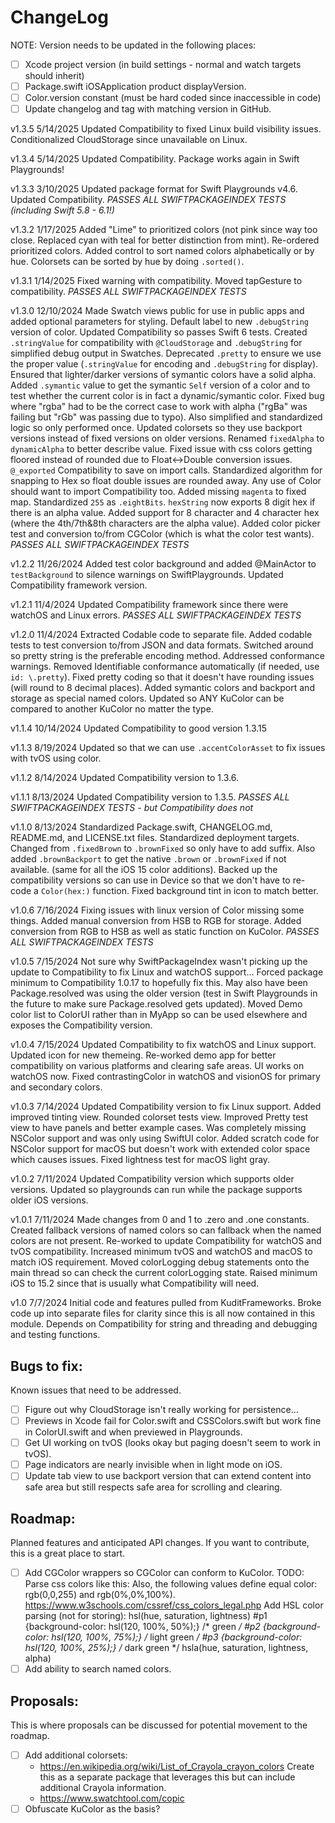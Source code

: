# ChangeLog

NOTE: Version needs to be updated in the following places:
- [ ] Xcode project version (in build settings - normal and watch targets should inherit)
- [ ] Package.swift iOSApplication product displayVersion.
- [ ] Color.version constant (must be hard coded since inaccessible in code)
- [ ] Update changelog and tag with matching version in GitHub.

v1.3.5 5/14/2025 Updated Compatibility to fixed Linux build visibility issues.  Conditionalized CloudStorage since unavailable on Linux.

v1.3.4 5/14/2025 Updated Compatibility.  Package works again in Swift Playgrounds!

v1.3.3 3/10/2025 Updated package format for Swift Playgrounds v4.6.  Updated Compatibility. *PASSES ALL SWIFTPACKAGEINDEX TESTS (including Swift 5.8 - 6.1!)*

v1.3.2 1/17/2025 Added "Lime" to prioritized colors (not pink since way too close.  Replaced cyan with teal for better distinction from mint).  Re-ordered prioritized colors.  Added control to sort named colors alphabetically or by hue.  Colorsets can be sorted by hue by doing `.sorted()`.

v1.3.1 1/14/2025 Fixed warning with compatibility.  Moved tapGesture to compatibility. *PASSES ALL SWIFTPACKAGEINDEX TESTS*

v1.3.0 12/10/2024 Made Swatch views public for use in public apps and added optional parameters for styling.  Default label to new `.debugString` version of color.  Updated Compatibility so passes Swift 6 tests.  Created `.stringValue` for compatibility with `@CloudStorage` and `.debugString` for simplified debug output in Swatches.  Deprecated `.pretty` to ensure we use the proper value (`.stringValue` for encoding and `.debugString` for display).  Ensured that lighter/darker versions of symantic colors have a solid alpha.  Added `.symantic` value to get the symantic `Self` version of a color and to test whether the current color is in fact a dynamic/symantic color.  Fixed bug where "rgba" had to be the correct case to work with alpha ("rgBa" was failing but "rGb" was passing due to typo).  Also simplified and standardized logic so only performed once.  Updated colorsets so they use backport versions instead of fixed versions on older versions.  Renamed `fixedAlpha` to `dynamicAlpha` to better describe value.  Fixed issue with css colors getting floored instead of rounded due to Float<->Double conversion issues.  `@_exported` Compatibility to save on import calls.  Standardized algorithm for snapping to Hex so float double issues are rounded away.  Any use of Color should want to import Compatibility too.  Added missing `magenta` to fixed map.  Standardized `255` as `.eightBits`.  `hexString` now exports 8 digit hex if there is an alpha value.  Added support for 8 character and 4 character hex (where the 4th/7th&8th characters are the alpha value).  Added color picker test and conversion to/from CGColor (which is what the color test wants). *PASSES ALL SWIFTPACKAGEINDEX TESTS*

v1.2.2 11/26/2024 Added test color background and added @MainActor to `testBackground` to silence warnings on SwiftPlaygrounds.  Updated Compatibility framework version.

v1.2.1 11/4/2024 Updated Compatibility framework since there were watchOS and Linux errors. *PASSES ALL SWIFTPACKAGEINDEX TESTS*

v1.2.0 11/4/2024 Extracted Codable code to separate file.  Added codable tests to test conversion to/from JSON and data formats.  Switched around so pretty string is the preferable encoding method.  Addressed conformance warnings.  Removed Identifiable conformance automatically (if needed, use `id: \.pretty`).  Fixed pretty coding so that it doesn't have rounding issues (will round to 8 decimal places).  Added symantic colors and backport and storage as special named colors.  Updated so ANY KuColor can be compared to another KuColor no matter the type.

v1.1.4 10/14/2024 Updated Compatibility to good version 1.3.15

v1.1.3 8/19/2024 Updated so that we can use `.accentColorAsset` to fix issues with tvOS using color.

v1.1.2 8/14/2024 Updated Compatibility version to 1.3.6.

v1.1.1 8/13/2024 Updated Compatibility version to 1.3.5. *PASSES ALL SWIFTPACKAGEINDEX TESTS - but Compatibility does not*

v1.1.0 8/13/2024 Standardized Package.swift, CHANGELOG.md, README.md, and LICENSE.txt files.  Standardized deployment targets.  Changed from `.fixedBrown` to `.brownFixed` so only have to add suffix.  Also added `.brownBackport` to get the native `.brown` or `.brownFixed` if not available. (same for all the iOS 15 color additions).  Backed up the compatibility versions so can use in Device so that we don't have to re-code a `Color(hex:)` function.  Fixed background tint in icon to match better.

v1.0.6 7/16/2024 Fixing issues with linux version of Color missing some things.  Added manual conversion from HSB to RGB for storage.  Added conversion  from RGB to HSB as well as static function on KuColor. *PASSES ALL SWIFTPACKAGEINDEX TESTS*

v1.0.5 7/15/2024 Not sure why SwiftPackageIndex wasn't picking up the update to Compatibility to fix Linux and watchOS support... Forced package minimum to Compatibility 1.0.17 to hopefully fix this.  May also have been Package.resolved was using the older version (test in Swift Playgrounds in the future to make sure Package.resolved gets updated).  Moved Demo color list to ColorUI rather than in MyApp so can be used elsewhere and exposes the Compatibility version.

v1.0.4 7/15/2024 Updated Compatibility to fix watchOS and Linux support.  Updated icon for new themeing.  Re-worked demo app for better compatibility on various platforms and clearing safe areas.  UI works on watchOS now.  Fixed contrastingColor in watchOS and visionOS for primary and secondary colors.

v1.0.3 7/14/2024 Updated Compatibility version to fix Linux support.  Added improved tinting view.  Rounded colorset tests view.  Improved Pretty test view to have panels and better example cases.  Was completely missing NSColor support and was only using SwiftUI color.  Added scratch code for NSColor support for macOS but doesn't work with extended color space which causes issues.  Fixed lightness test for macOS light gray.

v1.0.2 7/11/2024 Updated Compatibility version which supports older versions.  Updated so playgrounds can run while the package supports older iOS versions.

v1.0.1 7/11/2024 Made changes from 0 and 1 to .zero and .one constants.  Created fallback versions of named colors so can fallback when the named colors are not present.  Re-worked to update Compatibility for watchOS and tvOS compatibility.  Increased minimum tvOS and watchOS and macOS to match iOS requirement.  Moved colorLogging debug statements onto the main thread so can check the current colorLogging state.  Raised minimum iOS to 15.2 since that is usually what Compatibility will need.

v1.0 7/7/2024 Initial code and features pulled from KuditFrameworks.  Broke code up into separate files for clarity since this is all now contained in this module.  Depends on Compatibility for string and threading and debugging and testing functions.


## Bugs to fix:
Known issues that need to be addressed.
- [ ] Figure out why CloudStorage isn't really working for persistence...
- [ ] Previews in Xcode fail for Color.swift and CSSColors.swift but work fine in ColorUI.swift and when previewed in Playgrounds.
- [ ] Get UI working on tvOS (looks okay but paging doesn't seem to work in tvOS).
- [ ] Page indicators are nearly invisible when in light mode on iOS.
- [ ] Update tab view to use backport version that can extend content into safe area but still respects safe area for scrolling and clearing.

## Roadmap:
Planned features and anticipated API changes.  If you want to contribute, this is a great place to start.
- [ ] Add CGColor wrappers so CGColor can conform to KuColor.
    TODO: Parse css colors like this: Also, the following values define equal color: rgb(0,0,255) and rgb(0%,0%,100%).
    https://www.w3schools.com/cssref/css_colors_legal.php
    Add HSL color parsing (not for storing): hsl(hue, saturation, lightness)
    #p1 {background-color: hsl(120, 100%, 50%);}   /* green */
    #p2 {background-color: hsl(120, 100%, 75%);}   /* light green */
    #p3 {background-color: hsl(120, 100%, 25%);}   /* dark green */
    hsla(hue, saturation, lightness, alpha)
- [ ] Add ability to search named colors.

## Proposals:
This is where proposals can be discussed for potential movement to the roadmap.
- [ ] Add additional colorsets:
    - https://en.wikipedia.org/wiki/List_of_Crayola_crayon_colors
        Create this as a separate package that leverages this but can include additional Crayola information.
    - https://www.swatchtool.com/copic
- [ ] Obfuscate KuColor as the basis?
